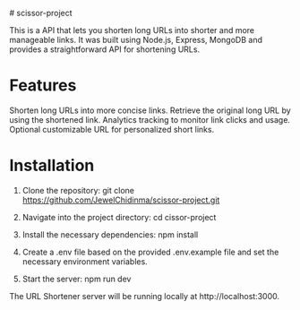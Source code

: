 #﻿ scissor-project

This is a API that lets you shorten long URLs into shorter and more manageable links. It was built using Node.js, Express, MongoDB and provides a straightforward API for shortening URLs.

# Features

Shorten long URLs into more concise links.
Retrieve the original long URL by using the shortened link.
Analytics tracking to monitor link clicks and usage.
Optional customizable URL for personalized short links.

# Installation

1. Clone the repository:
  git clone https://github.com/JewelChidinma/scissor-project.git

2. Navigate into the project directory:
  cd cissor-project

3. Install the necessary dependencies:
   npm install
4. Create a .env file based on the provided .env.example file and set the necessary environment variables.

5. Start the server:
   npm run dev

The URL Shortener server will be running locally at http://localhost:3000.
